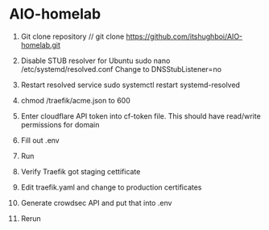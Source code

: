 # AIO-homelab

1. Git clone repository // git clone https://github.com/itshughboi/AIO-homelab.git
2. Disable STUB resolver for Ubuntu
       sudo nano /etc/systemd/resolved.conf
       Change to
           DNSStubListener=no

3. Restart resolved service
      sudo systemctl restart systemd-resolved
   
5. chmod /traefik/acme.json to 600
6. Enter cloudflare API token into cf-token file. This should have read/write permissions for domain
7. Fill out .env
8. Run
9. Verify Traefik got staging cettificate
10. Edit traefik.yaml and change to production certificates
11. Generate crowdsec API and put that into .env
12. Rerun
